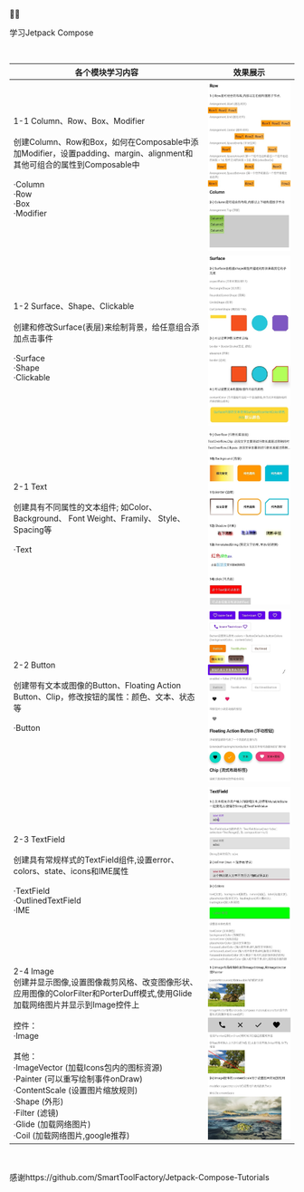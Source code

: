 :rocket::rocket:

学习Jetpack Compose

<br />

| 各个模块学习内容                                             | 效果展示                                                     |
| ------------------------------------------------------------ | ------------------------------------------------------------ |
| 1-1 Column、Row、Box、Modifier<br /><br />创建Column、Row和Box，如何在Composable中添加Modifier，设置padding、margin、alignment和其他可组合的属性到Composable中<br /><br />·Column<br />·Row<br />·Box<br />·Modifier | ![1_1图片](https://github.com/linxiangcheer/Jetpack-Compose-Control-Learn/blob/master/githubReadme/1_1.jpg) |
| 1-2 Surface、Shape、Clickable<br /><br />创建和修改Surface(表层)来绘制背景，给任意组合添加点击事件<br /><br />·Surface<br />·Shape<br />·Clickable | ![1_2图片](https://github.com/linxiangcheer/Jetpack-Compose-Control-Learn/blob/master/githubReadme/1_2.jpg) |
| 2-1 Text<br /><br />创建具有不同属性的文本组件; 如Color、 Background、 Font Weight、Framily、 Style、 Spacing等<br /><br />·Text | ![2_1图片](https://github.com/linxiangcheer/Jetpack-Compose-Control-Learn/blob/master/githubReadme/2_1.jpg) |
| 2-2 Button<br /><br />创建带有文本或图像的Button、Floating Action Button、Clip，修改按钮的属性：颜色、文本、状态等<br /><br />·Button | ![2_2图片](https://github.com/linxiangcheer/Jetpack-Compose-Control-Learn/blob/master/githubReadme/2_2.jpg) |
| 2-3 TextField<br /><br />创建具有常规样式的TextField组件,设置error、colors、state、icons和IME属性<br /><br />·TextField<br />·OutlinedTextField<br />·IME | ![2_3图片](https://github.com/linxiangcheer/Jetpack-Compose-Control-Learn/blob/master/githubReadme/2_3.jpg) |
| 2-4 Image<br />创建并显示图像,设置图像裁剪风格、改变图像形状、应用图像的ColorFilter和PorterDuff模式,使用Glide加载网络图片并显示到Image控件上<br /><br />控件：<br />·Image<br /><br />其他：<br />·ImageVector (加载Icons包内的图标资源)<br />·Painter (可以重写绘制事件onDraw)<br />·ContentScale (设置图片缩放规则)<br />·Shape (外形)<br />·Filter (滤镜)<br />·Glide (加载网络图片)<br />·Coil (加载网络图片,google推荐) | ![2_4图片](https://github.com/linxiangcheer/Jetpack-Compose-Control-Learn/blob/master/githubReadme/2_4.jpg) |

<br /><br />感谢https://github.com/SmartToolFactory/Jetpack-Compose-Tutorials